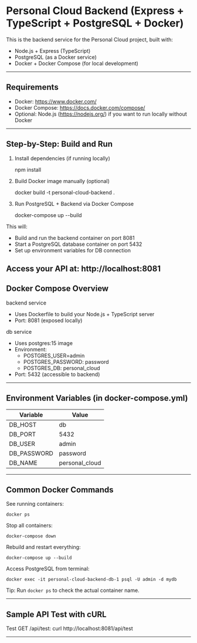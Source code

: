 # Personal Cloud Backend (Express + TypeScript + PostgreSQL + Docker)

This is the backend service for the Personal Cloud project, built with:

- Node.js + Express (TypeScript)
- PostgreSQL (as a Docker service)
- Docker + Docker Compose (for local development)

---

## Requirements

- Docker: https://www.docker.com/
- Docker Compose: https://docs.docker.com/compose/
- Optional: Node.js (https://nodejs.org/) if you want to run locally without Docker

---

## Step-by-Step: Build and Run

1. Install dependencies (if running locally)

   npm install

2. Build Docker image manually (optional)

   docker build -t personal-cloud-backend .

3. Run PostgreSQL + Backend via Docker Compose

   docker-compose up --build

This will:
- Build and run the backend container on port 8081
- Start a PostgreSQL database container on port 5432
- Set up environment variables for DB connection

Access your API at: http://localhost:8081
---

## Docker Compose Overview

backend service
- Uses Dockerfile to build your Node.js + TypeScript server
- Port: 8081 (exposed locally)

db service
- Uses postgres:15 image
- Environment:
    - POSTGRES_USER=admin
    - POSTGRES_PASSWORD: password
     - POSTGRES_DB: personal_cloud
- Port: 5432 (accessible to backend)

---

## Environment Variables (in docker-compose.yml)

| Variable    | Value          |
|-------------|----------------|
| DB_HOST     | db             |
| DB_PORT     | 5432           |
| DB_USER     | admin          |
| DB_PASSWORD | password       |
| DB_NAME     | personal_cloud |

---

## Common Docker Commands

See running containers:

    docker ps

Stop all containers:

    docker-compose down

Rebuild and restart everything:

    docker-compose up --build

Access PostgreSQL from terminal:

    docker exec -it personal-cloud-backend-db-1 psql -U admin -d mydb

Tip: Run `docker ps` to check the actual container name.

---

## Sample API Test with cURL

Test GET /api/test:
    curl http://localhost:8081/api/test

---